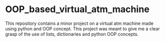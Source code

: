 # OOP_based_virtual_atm_machine
This repository contains a minor project on a virtual atm machine made using python and OOP concept.
This project was meant to give me a clear grasp of the use of lists, dictionaries and python OOP concepts.
